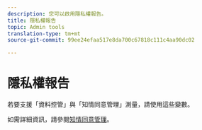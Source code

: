 ```yaml
---
description: 您可以啟用隱私權報告。
title: 隱私權報告
topic: Admin tools
translation-type: tm+mt
source-git-commit: 99ee24efaa517e8da700c67818c111c4aa90dc02

---
```



# 隱私權報告

若要支援「資料控管」與「知情同意管理」測量，請使用這些變數。

如需詳細資訊，請參閱[知情同意管理](/help/admin/c-data-governance/consent-variables.md)。

